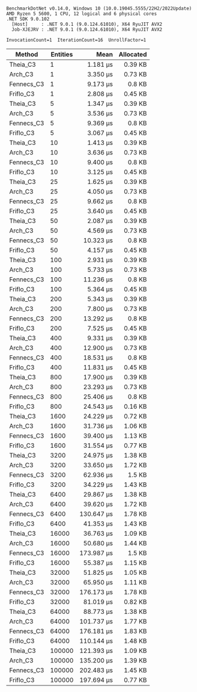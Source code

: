 ```

BenchmarkDotNet v0.14.0, Windows 10 (10.0.19045.5555/22H2/2022Update)
AMD Ryzen 5 5600, 1 CPU, 12 logical and 6 physical cores
.NET SDK 9.0.102
  [Host]     : .NET 9.0.1 (9.0.124.61010), X64 RyuJIT AVX2
  Job-XJEJRV : .NET 9.0.1 (9.0.124.61010), X64 RyuJIT AVX2

InvocationCount=1  IterationCount=16  UnrollFactor=1  

```
| Method     | Entities | Mean       | Allocated |
|----------- |--------- |-----------:|----------:|
| Theia_C3   | 1        |   1.181 μs |   0.39 KB |
| Arch_C3    | 1        |   3.350 μs |   0.73 KB |
| Fennecs_C3 | 1        |   9.173 μs |    0.8 KB |
| Friflo_C3  | 1        |   2.808 μs |   0.45 KB |
| Theia_C3   | 5        |   1.347 μs |   0.39 KB |
| Arch_C3    | 5        |   3.536 μs |   0.73 KB |
| Fennecs_C3 | 5        |   9.369 μs |    0.8 KB |
| Friflo_C3  | 5        |   3.067 μs |   0.45 KB |
| Theia_C3   | 10       |   1.413 μs |   0.39 KB |
| Arch_C3    | 10       |   3.636 μs |   0.73 KB |
| Fennecs_C3 | 10       |   9.400 μs |    0.8 KB |
| Friflo_C3  | 10       |   3.125 μs |   0.45 KB |
| Theia_C3   | 25       |   1.625 μs |   0.39 KB |
| Arch_C3    | 25       |   4.050 μs |   0.73 KB |
| Fennecs_C3 | 25       |   9.662 μs |    0.8 KB |
| Friflo_C3  | 25       |   3.640 μs |   0.45 KB |
| Theia_C3   | 50       |   2.087 μs |   0.39 KB |
| Arch_C3    | 50       |   4.569 μs |   0.73 KB |
| Fennecs_C3 | 50       |  10.323 μs |    0.8 KB |
| Friflo_C3  | 50       |   4.157 μs |   0.45 KB |
| Theia_C3   | 100      |   2.931 μs |   0.39 KB |
| Arch_C3    | 100      |   5.733 μs |   0.73 KB |
| Fennecs_C3 | 100      |  11.236 μs |    0.8 KB |
| Friflo_C3  | 100      |   5.364 μs |   0.45 KB |
| Theia_C3   | 200      |   5.343 μs |   0.39 KB |
| Arch_C3    | 200      |   7.800 μs |   0.73 KB |
| Fennecs_C3 | 200      |  13.292 μs |    0.8 KB |
| Friflo_C3  | 200      |   7.525 μs |   0.45 KB |
| Theia_C3   | 400      |   9.331 μs |   0.39 KB |
| Arch_C3    | 400      |  12.900 μs |   0.73 KB |
| Fennecs_C3 | 400      |  18.531 μs |    0.8 KB |
| Friflo_C3  | 400      |  11.831 μs |   0.45 KB |
| Theia_C3   | 800      |  17.900 μs |   0.39 KB |
| Arch_C3    | 800      |  23.293 μs |   0.73 KB |
| Fennecs_C3 | 800      |  25.406 μs |    0.8 KB |
| Friflo_C3  | 800      |  24.543 μs |   0.16 KB |
| Theia_C3   | 1600     |  24.229 μs |   0.72 KB |
| Arch_C3    | 1600     |  31.736 μs |   1.06 KB |
| Fennecs_C3 | 1600     |  39.400 μs |   1.13 KB |
| Friflo_C3  | 1600     |  31.554 μs |   0.77 KB |
| Theia_C3   | 3200     |  24.975 μs |   1.38 KB |
| Arch_C3    | 3200     |  33.650 μs |   1.72 KB |
| Fennecs_C3 | 3200     |  62.936 μs |    1.5 KB |
| Friflo_C3  | 3200     |  34.229 μs |   1.43 KB |
| Theia_C3   | 6400     |  29.867 μs |   1.38 KB |
| Arch_C3    | 6400     |  39.620 μs |   1.72 KB |
| Fennecs_C3 | 6400     | 130.647 μs |   1.78 KB |
| Friflo_C3  | 6400     |  41.353 μs |   1.43 KB |
| Theia_C3   | 16000    |  36.763 μs |   1.09 KB |
| Arch_C3    | 16000    |  50.680 μs |   1.44 KB |
| Fennecs_C3 | 16000    | 173.987 μs |    1.5 KB |
| Friflo_C3  | 16000    |  55.387 μs |   1.15 KB |
| Theia_C3   | 32000    |  51.825 μs |   1.05 KB |
| Arch_C3    | 32000    |  65.950 μs |   1.11 KB |
| Fennecs_C3 | 32000    | 176.173 μs |   1.78 KB |
| Friflo_C3  | 32000    |  81.019 μs |   0.82 KB |
| Theia_C3   | 64000    |  88.773 μs |   1.38 KB |
| Arch_C3    | 64000    | 101.737 μs |   1.77 KB |
| Fennecs_C3 | 64000    | 176.181 μs |   1.83 KB |
| Friflo_C3  | 64000    | 110.144 μs |   1.48 KB |
| Theia_C3   | 100000   | 121.393 μs |   1.09 KB |
| Arch_C3    | 100000   | 135.200 μs |   1.39 KB |
| Fennecs_C3 | 100000   | 202.483 μs |   1.45 KB |
| Friflo_C3  | 100000   | 197.694 μs |   0.77 KB |
